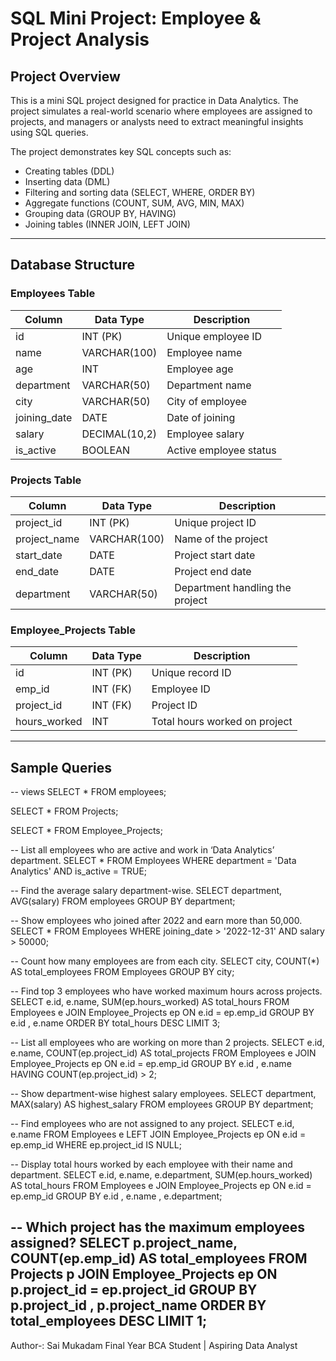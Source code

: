 # SQL Mini Project: Employee & Project Analysis

## Project Overview
This is a mini SQL project designed for practice in Data Analytics. The project simulates a real-world scenario where employees are assigned to projects, and managers or analysts need to extract meaningful insights using SQL queries. 

The project demonstrates key SQL concepts such as:
- Creating tables (DDL)
- Inserting data (DML)
- Filtering and sorting data (SELECT, WHERE, ORDER BY)
- Aggregate functions (COUNT, SUM, AVG, MIN, MAX)
- Grouping data (GROUP BY, HAVING)
- Joining tables (INNER JOIN, LEFT JOIN)

---

## Database Structure

### Employees Table
| Column        | Data Type      | Description                     |
|---------------|----------------|---------------------------------|
| id            | INT (PK)       | Unique employee ID              |
| name          | VARCHAR(100)   | Employee name                   |
| age           | INT            | Employee age                    |
| department    | VARCHAR(50)    | Department name                 |
| city          | VARCHAR(50)    | City of employee                |
| joining_date  | DATE           | Date of joining                 |
| salary        | DECIMAL(10,2)  | Employee salary                 |
| is_active     | BOOLEAN        | Active employee status          |

### Projects Table
| Column        | Data Type      | Description                     |
|---------------|----------------|---------------------------------|
| project_id    | INT (PK)       | Unique project ID               |
| project_name  | VARCHAR(100)   | Name of the project             |
| start_date    | DATE           | Project start date              |
| end_date      | DATE           | Project end date                |
| department    | VARCHAR(50)    | Department handling the project |

### Employee_Projects Table
| Column        | Data Type      | Description                     |
|---------------|----------------|---------------------------------|
| id            | INT (PK)       | Unique record ID                |
| emp_id        | INT (FK)       | Employee ID                     |
| project_id    | INT (FK)       | Project ID                      |
| hours_worked  | INT            | Total hours worked on project   |

---

## Sample Queries
-- views
SELECT 
    *
FROM
    employees;
    
SELECT 
    *
FROM
    Projects;
    
SELECT 
    *
FROM
    Employee_Projects;

-- List all employees who are active and work in ‘Data Analytics’ department.
SELECT 
    *
FROM
    Employees
WHERE
    department = 'Data Analytics'
        AND is_active = TRUE;

-- Find the average salary department-wise.
SELECT 
    department, AVG(salary)
FROM
    employees
GROUP BY department; 

-- Show employees who joined after 2022 and earn more than 50,000.
SELECT 
    *
FROM
    Employees
WHERE
    joining_date > '2022-12-31'
        AND salary > 50000;

-- Count how many employees are from each city.
SELECT 
    city, COUNT(*) AS total_employees
FROM
    Employees
GROUP BY city;

-- Find top 3 employees who have worked maximum hours across projects.
SELECT 
    e.id, e.name, SUM(ep.hours_worked) AS total_hours
FROM
    Employees e
        JOIN
    Employee_Projects ep ON e.id = ep.emp_id
GROUP BY e.id , e.name
ORDER BY total_hours DESC
LIMIT 3;

-- List all employees who are working on more than 2 projects.
SELECT 
    e.id, e.name, COUNT(ep.project_id) AS total_projects
FROM
    Employees e
        JOIN
    Employee_Projects ep ON e.id = ep.emp_id
GROUP BY e.id , e.name
HAVING COUNT(ep.project_id) > 2;

-- Show department-wise highest salary employees.
SELECT 
    department, MAX(salary) AS highest_salary
FROM
    employees
GROUP BY department;

-- Find employees who are not assigned to any project.
SELECT 
    e.id, e.name
FROM
    Employees e
        LEFT JOIN
    Employee_Projects ep ON e.id = ep.emp_id
WHERE
    ep.project_id IS NULL;

-- Display total hours worked by each employee with their name and department.
SELECT 
    e.id,
    e.name,
    e.department,
    SUM(ep.hours_worked) AS total_hours
FROM
    Employees e
        JOIN
    Employee_Projects ep ON e.id = ep.emp_id
GROUP BY e.id , e.name , e.department;

-- Which project has the maximum employees assigned?
SELECT 
    p.project_name, COUNT(ep.emp_id) AS total_employees
FROM
    Projects p
        JOIN
    Employee_Projects ep ON p.project_id = ep.project_id
GROUP BY p.project_id , p.project_name
ORDER BY total_employees DESC
LIMIT 1;
--------------------------------------------------------
Author-:
Sai Mukadam
Final Year BCA Student | Aspiring Data Analyst
